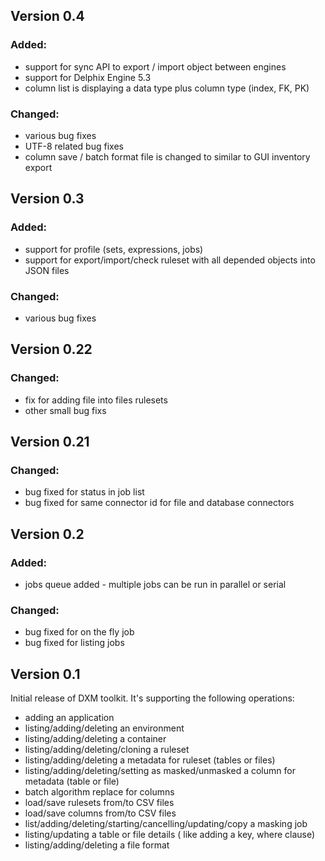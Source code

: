 ## Version 0.4

### Added:
 - support for sync API to export / import object between engines
 - support for Delphix Engine 5.3
 - column list is displaying a data type plus column type (index, FK, PK)

### Changed:
 - various bug fixes
 - UTF-8 related bug fixes
 - column save / batch format file is changed to similar to GUI inventory export


## Version 0.3

### Added:
 - support for profile (sets, expressions, jobs)
 - support for export/import/check ruleset with all depended objects into JSON files  

### Changed:
 - various bug fixes
 
## Version 0.22

### Changed:
 - fix for adding file into files rulesets
 - other small bug fixs

## Version 0.21

### Changed:
 - bug fixed for status in job list
 - bug fixed for same connector id for file and database connectors

## Version 0.2

### Added:
 - jobs queue added - multiple jobs can be run in parallel or serial

### Changed:
 - bug fixed for on the fly job
 - bug fixed for listing jobs

## Version 0.1

Initial release of DXM toolkit.
It's supporting the following operations:

- adding an application
- listing/adding/deleting an environment
- listing/adding/deleting a container
- listing/adding/deleting/cloning a ruleset
- listing/adding/deleting a metadata for ruleset (tables or files)
- listing/adding/deleting/setting as masked/unmasked a column for metadata (table or file)
- batch algorithm replace for columns
- load/save rulesets from/to CSV files
- load/save columns from/to CSV files
- list/adding/deleting/starting/cancelling/updating/copy a masking job
- listing/updating a table or file details ( like adding a key, where clause)
- listing/adding/deleting a file format
